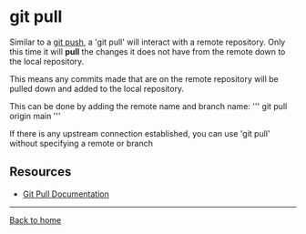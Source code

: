 # git pull

Similar to a [git push](./PUSH.md), a 'git pull' will interact with a remote repository.
Only this time it will **pull** the changes it does not have from the remote down to the local repository.

This means any commits made that are on the remote repository will be pulled down and added to the local repository.

This can be done by adding the remote name and branch name:
'''
git pull origin main
'''

If there is any upstream connection established, you can use 'git pull' without specifying a remote or branch

## Resources

- [Git Pull Documentation](https://git-scm.com/docs/git-pull)

---

[Back to home](../README.md)
